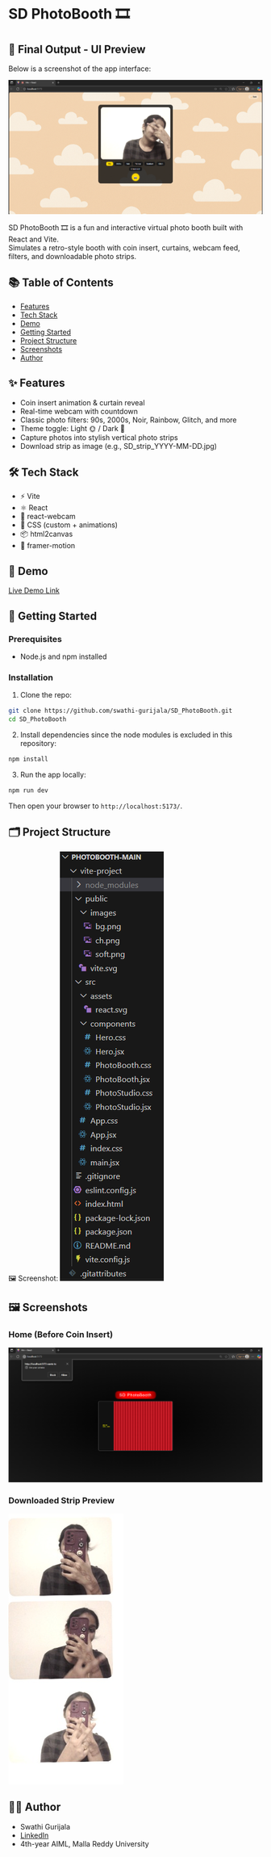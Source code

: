 # SD PhotoBooth 🎞️

## 🎯 Final Output - UI Preview
Below is a screenshot of the app interface:

![Photobooth UI Screenshot](https://github.com/swathi-gurijala/SD_PhotoBooth/blob/main/vite-project/public/images/Screenshot%202025-07-13%20232307.png)

SD PhotoBooth 🎞️ is a fun and interactive virtual photo booth built with React and Vite.  
Simulates a retro-style booth with coin insert, curtains, webcam feed, filters, and downloadable photo strips.

## 📚 Table of Contents
- [Features](#features)
- [Tech Stack](#tech-stack)
- [Demo](#demo)
- [Getting Started](#getting-started)
- [Project Structure](#project-structure)
- [Screenshots](#screenshots)
- [Author](#author)

## ✨ Features
- Coin insert animation & curtain reveal
- Real-time webcam with countdown
- Classic photo filters: 90s, 2000s, Noir, Rainbow, Glitch, and more
- Theme toggle: Light 🌞 / Dark 🌚
- Capture photos into stylish vertical photo strips
- Download strip as image (e.g., SD_strip_YYYY-MM-DD.jpg)

## 🛠️ Tech Stack
- ⚡ Vite
- ⚛️ React
- 📸 react-webcam
- 🎨 CSS (custom + animations)
- 📦 html2canvas
- 🎥 framer-motion

## 🔗 Demo
[Live Demo Link](#) <!-- Optional: Add when deployed -->

## 🚀 Getting Started

### Prerequisites
- Node.js and npm installed

### Installation

1. Clone the repo:
```bash
git clone https://github.com/swathi-gurijala/SD_PhotoBooth.git
cd SD_PhotoBooth
```

2. Install dependencies since the node modules is excluded in this repository:
```bash
npm install
```

3. Run the app locally:
```bash
npm run dev
```

Then open your browser to `http://localhost:5173/`.

## 🗂️ Project Structure

🖼️ Screenshot:
![Structure](vite-project/public/images/project-structure.png)

## 🖼️ Screenshots

### Home (Before Coin Insert)
![Home](vite-project/public/images/ui-preview.png)

### Downloaded Strip Preview
![Strip](https://github.com/swathi-gurijala/SD_PhotoBooth/blob/main/vite-project/public/images/SD_strip_2025-07-13%20(2).jpg)

## 👩‍💻 Author

- Swathi Gurijala  
- [LinkedIn](https://www.linkedin.com/in/swathi-gurijala)  
- 4th-year AIML, Malla Reddy University
